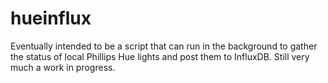 # hueinflux

Eventually intended to be a script that can run in the background to gather the status of local Phillips Hue lights and post them to InfluxDB.  Still very much a work in progress.
